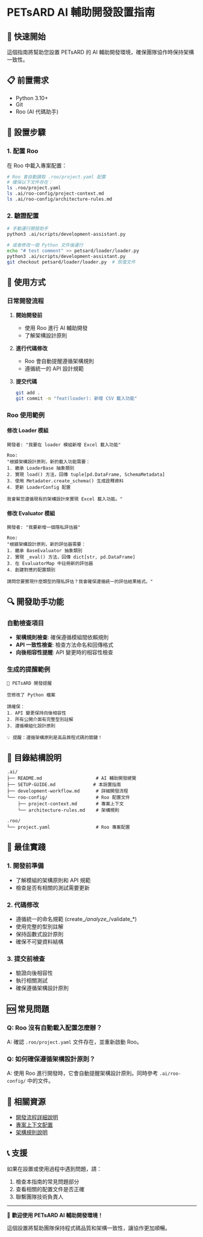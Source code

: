 # PETsARD AI 輔助開發設置指南

## 🚀 快速開始

這個指南將幫助您設置 PETsARD 的 AI 輔助開發環境，確保團隊協作時保持架構一致性。

## 📋 前置需求

- Python 3.10+
- Git
- Roo (AI 代碼助手)

## 🔧 設置步驟

### 1. 配置 Roo

在 Roo 中載入專案配置：

```bash
# Roo 會自動讀取 .roo/project.yaml 配置
# 確保以下文件存在：
ls .roo/project.yaml
ls .ai/roo-config/project-context.md
ls .ai/roo-config/architecture-rules.md
```

### 2. 驗證配置

```bash
# 手動運行開發助手
python3 .ai/scripts/development-assistant.py

# 或者修改一個 Python 文件後運行
echo "# test comment" >> petsard/loader/loader.py
python3 .ai/scripts/development-assistant.py
git checkout petsard/loader/loader.py  # 恢復文件
```

## 📖 使用方式

### 日常開發流程

1. **開始開發前**
   - 使用 Roo 進行 AI 輔助開發
   - 了解架構設計原則

2. **進行代碼修改**
   - Roo 會自動提醒遵循架構規則
   - 遵循統一的 API 設計規範

3. **提交代碼**
   ```bash
   git add .
   git commit -m "feat(loader): 新增 CSV 載入功能"
   ```

### Roo 使用範例

#### 修改 Loader 模組
```
開發者: "我要在 loader 模組新增 Excel 載入功能"

Roo:
"根據架構設計原則，新的載入功能需要：
1. 繼承 LoaderBase 抽象類別
2. 實現 load() 方法，回傳 tuple[pd.DataFrame, SchemaMetadata]
3. 使用 Metadater.create_schema() 生成詮釋資料
4. 更新 LoaderConfig 配置

我會幫您遵循現有的架構設計來實現 Excel 載入功能。"
```

#### 修改 Evaluator 模組
```
開發者: "我要新增一個隱私評估器"

Roo:
"根據架構設計原則，新的評估器需要：
1. 繼承 BaseEvaluator 抽象類別
2. 實現 _eval() 方法，回傳 dict[str, pd.DataFrame]
3. 在 EvaluatorMap 中註冊新的評估器
4. 創建對應的配置類別

請問您要實現什麼類型的隱私評估？我會確保遵循統一的評估結果格式。"
```

## 🔍 開發助手功能

### 自動檢查項目

- **架構規則檢查**: 確保遵循模組間依賴規則
- **API 一致性檢查**: 檢查方法命名和回傳格式
- **向後相容性提醒**: API 變更時的相容性檢查

### 生成的提醒範例

```
🔔 PETsARD 開發提醒

您修改了 Python 檔案

請確保：
1. API 變更保持向後相容性
2. 所有公開介面有完整型別註解
3. 遵循模組化設計原則

💡 提醒：遵循架構原則是高品質程式碼的關鍵！
```

## 📁 目錄結構說明

```
.ai/
├── README.md                    # AI 輔助開發總覽
├── SETUP-GUIDE.md              # 本設置指南
├── development-workflow.md      # 詳細開發流程
└── roo-config/                  # Roo 配置文件
    ├── project-context.md       # 專案上下文
    └── architecture-rules.md    # 架構規則

.roo/
└── project.yaml                 # Roo 專案配置
```

## 🎯 最佳實踐

### 1. 開發前準備
- 了解模組的架構原則和 API 規範
- 檢查是否有相關的測試需要更新

### 2. 代碼修改
- 遵循統一的命名規範 (create_*/analyze_*/validate_*)
- 使用完整的型別註解
- 保持函數式設計原則
- 確保不可變資料結構

### 3. 提交前檢查
- 驗證向後相容性
- 執行相關測試
- 確保遵循架構設計原則

## 🆘 常見問題

### Q: Roo 沒有自動載入配置怎麼辦？
A: 確認 `.roo/project.yaml` 文件存在，並重新啟動 Roo。

### Q: 如何確保遵循架構設計原則？
A: 使用 Roo 進行開發時，它會自動提醒架構設計原則。同時參考 `.ai/roo-config/` 中的文件。

## 🔗 相關資源

- [開發流程詳細說明](development-workflow.md)
- [專案上下文配置](roo-config/project-context.md)
- [架構規則說明](roo-config/architecture-rules.md)

## 📞 支援

如果在設置或使用過程中遇到問題，請：
1. 檢查本指南的常見問題部分
2. 查看相關的配置文件是否正確
3. 聯繫團隊技術負責人

---

🎉 **歡迎使用 PETsARD AI 輔助開發環境！**

這個設置將幫助團隊保持程式碼品質和架構一致性，讓協作更加順暢。